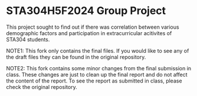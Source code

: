 # STA304H5F2024 Group Project
This project sought to find out if there was correlation between various demographic factors and participation in extracurricular acitivites of STA304 students. 

NOTE1: This fork only contains the final files. If you would like to see any of the draft files they can be found in the original repository.

NOTE2: This fork contains some minor changes from the final submission in class. These changes are just to clean up the final report and do not affect the content of the report. To see the report as submitted in class, please check the original repository.
